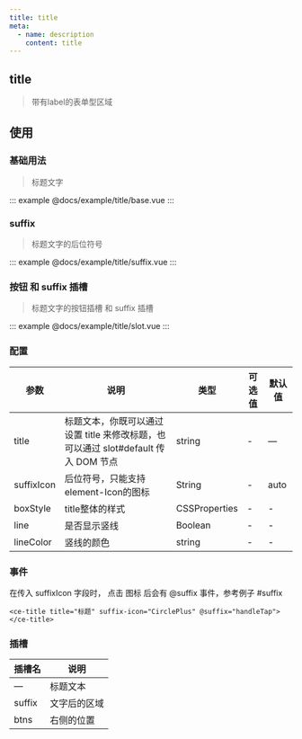 ```yaml
---
title: title
meta:
  - name: description
    content: title
---
```


## title

> 带有label的表单型区域

## 使用

### 基础用法

> 标题文字

::: example
@docs/example/title/base.vue
:::

### suffix

> 标题文字的后位符号

::: example
@docs/example/title/suffix.vue
:::

### 按钮 和 suffix 插槽

> 标题文字的按钮插槽 和 suffix 插槽

::: example
@docs/example/title/slot.vue
:::

### 配置

| 参数 | 说明     | 类型              | 可选值 | 默认值 |
| ---- | -------- | ----------------- | ------ | ------ |
| title   | 标题文本，你既可以通过设置 title 来修改标题，也可以通过 slot#default 传入 DOM 节点  | string  | -      | —
| suffixIcon   | 后位符号，只能支持 element-Icon的图标 | String     | -      | auto
| boxStyle | title整体的样式 | CSSProperties | - | -
| line | 是否显示竖线 | Boolean | - | -
| lineColor | 竖线的颜色 | string | - | -

### 事件

在传入 suffixIcon 字段时， 点击 图标 后会有 @suffix 事件，参考例子 #suffix

```vue
<ce-title title="标题" suffix-icon="CirclePlus" @suffix="handleTap"></ce-title>
```

### 插槽

| 插槽名 | 说明 |
| ---- | -------- |
| —   | 标题文本 |
| suffix   | 文字后的区域 |
| btns   | 右侧的位置 |
